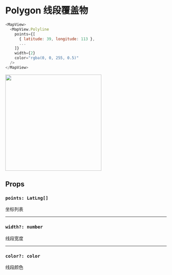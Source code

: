 # Polygon 线段覆盖物

```javascript
<MapView>
  <MapView.Polyline
    points={[
      { latitude: 39, longitude: 113 },
      ...
    ]}
    width={2}
    color="rgba(0, 0, 255, 0.5)"
  />
</MapView>
```
<img src="https://user-images.githubusercontent.com/1709072/36708795-bf660b60-1baf-11e8-8e25-d1f44cfa5acd.png" width=300>

## Props

### `points: LatLng[]`
坐标列表

---

### `width?: number`
线段宽度

---

### `color?: color`
线段颜色

